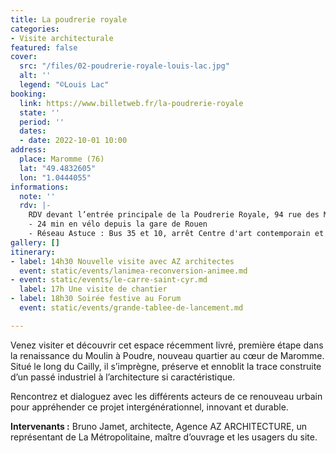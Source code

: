 ```yaml
---
title: La poudrerie royale
categories:
- Visite architecturale
featured: false
cover:
  src: "/files/02-poudrerie-royale-louis-lac.jpg"
  alt: ''
  legend: "©Louis Lac"
booking:
  link: https://www.billetweb.fr/la-poudrerie-royale
  state: ''
  period: ''
  dates:
  - date: 2022-10-01 10:00
address:
  place: Maromme (76)
  lat: "49.4832605"
  lon: "1.0444055"
informations:
  note: ''
  rdv: |-
    RDV devant l’entrée principale de la Poudrerie Royale, 94 rue des Martyrs de la Résistance
    - 24 min en vélo depuis la gare de Rouen
    - Réseau Astuce : Bus 35 et 10, arrêt Centre d'art contemporain et F4, arrêt Maromme Centre
gallery: []
itinerary:
- label: 14h30 Nouvelle visite avec AZ architectes
  event: static/events/lanimea-reconversion-animee.md
- event: static/events/le-carre-saint-cyr.md
  label: 17h Une visite de chantier
- label: 18h30 Soirée festive au Forum
  event: static/events/grande-tablee-de-lancement.md

---
```

Venez visiter et découvrir cet espace récemment livré, première étape dans la renaissance du Moulin à Poudre, nouveau quartier au cœur de Maromme. Situé le long du Cailly, il s’imprègne, préserve et ennoblit la trace construite d’un passé industriel à l’architecture si caractéristique.

Rencontrez et dialoguez avec les différents acteurs de ce renouveau urbain pour appréhender ce projet intergénérationnel, innovant et durable.

**Intervenants :** Bruno Jamet, architecte, Agence AZ ARCHITECTURE, un représentant de La Métropolitaine, maître d’ouvrage et les usagers du site.